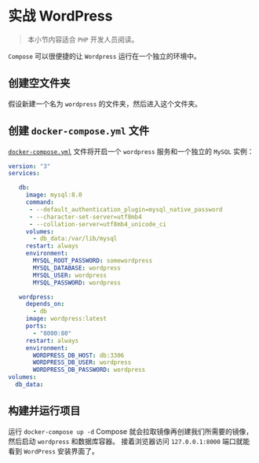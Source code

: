 # 实战 WordPress

> 本小节内容适合 `PHP` 开发人员阅读。

`Compose` 可以很便捷的让 `Wordpress` 运行在一个独立的环境中。

## 创建空文件夹

假设新建一个名为 `wordpress` 的文件夹，然后进入这个文件夹。

## 创建 `docker-compose.yml` 文件

[`docker-compose.yml`](https://github.com/yeasy/docker_practice/blob/master/compose/demo/wordpress/docker-compose.yml) 文件将开启一个 `wordpress` 服务和一个独立的 `MySQL` 实例：

```yaml
version: "3"
services:

   db:
     image: mysql:8.0
     command:
      - --default_authentication_plugin=mysql_native_password
      - --character-set-server=utf8mb4
      - --collation-server=utf8mb4_unicode_ci     
     volumes:
       - db_data:/var/lib/mysql
     restart: always
     environment:
       MYSQL_ROOT_PASSWORD: somewordpress
       MYSQL_DATABASE: wordpress
       MYSQL_USER: wordpress
       MYSQL_PASSWORD: wordpress

   wordpress:
     depends_on:
       - db
     image: wordpress:latest
     ports:
       - "8000:80"
     restart: always
     environment:
       WORDPRESS_DB_HOST: db:3306
       WORDPRESS_DB_USER: wordpress
       WORDPRESS_DB_PASSWORD: wordpress
volumes:
  db_data:
```

## 构建并运行项目

运行 `docker-compose up -d` Compose 就会拉取镜像再创建我们所需要的镜像，然后启动 `wordpress` 和数据库容器。 接着浏览器访问 `127.0.0.1:8000` 端口就能看到 `WordPress` 安装界面了。

